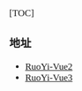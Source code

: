 <span  style="font-family: Simsun,serif; font-size: 17px; ">

[TOC]

### 地址

- [RuoYi-Vue2](https://gitee.com/y_project/RuoYi-Vue)
- [RuoYi-Vue3](https://github.com/yangzongzhuan/RuoYi-Vue3)

</span>